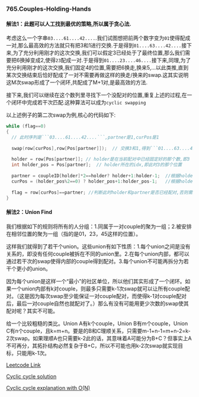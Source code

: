 ### 765.Couples-Holding-Hands

#### 解法1：此题可以人工找到最优的策略,所以属于贪心法.

考虑这么一个字串```03....61....42....```.我们试图想把前两个数字变为```01```使得配成一对,那么最高效的方法就只有把3和1进行交换.于是得到```01....63....42....```接下来,为了充分利用刚才的这次交换,我们可以假定3已经处于了最终位置,那么我们需要把6换掉变成2,使得```23```配成一对.于是得到```01....23....46....```接下来,同理,为了充分利用刚才的这次交换,我们固定4的位置,需要把6换走,换来5,...以此类推,直到某次交换结束后恰好配成了一对不需要再做这样的换走/换来的swap.这其实说明这M次swap形成了一个闭环,共配成了M+1对,是最高效的方法.

接下来,我们可以继续在这个数列里寻找下一个没配对的位置,重复上述的过程,在一个闭环中完成若干次匹配.这种算法可以成为```cyclic swapping```

以上述例子的第二次swap为例,核心的代码如下:
```cpp
while (flag==0)
{
  // 此时序列是```03....61....42....```,partner是1,curPos是1
  
  swap(row[curPos],row[Pos[partner]]);  // 交换3和1,得到```01....63....42....```
  
  holder = row[Pos[partner]]; // holder是在当前配对中已经固定好的那个数,即3
  int holder_pos = Pos[partner];  // holder所在的idx,即此时3的那个位置
  
  partner = coupleID[holder]*2==holder? holder+1:holder-1;  //根据holder,确定它的partner,即2
  curPos = (holder_pos%2==0) ? holder_pos+1:holder_pos-1;   //根据holder_pos,确定下次需要交换的两个数的其中一个位置,即此时3前面的那个位置
  
  flag = row[curPos]==partner; //判断此时holder和partner是否已经配对,否则需要继续循环
}
```

#### 解法2：Union Find

我们根据如下的规则将所有的人分组：1.同属于一对couple的聚为一组；2.被安排在相邻位置的聚为一组（指的是01，23，45这样的位置）。

这样我们就得到了若干个union。这些union有如下性质：1.每个union之间是没有关系的，即没有任何couple被拆在不同的union里。2.在每个union内部，都可以通过若干次的swap使得内部的couple得到配对。3.每个union不可能再拆分为若干个更小的union。

因为每个union是这样一个“最小”的社区单位，所以他们其实形成了一个闭环。如果一个union内部有k对couple，则最多只需要k-1次swap就可以让所有couple配对。（这是因为每次swap至少能保证一对couple配对，而使得k-1对couple配对后，最后一对couple自然也就配对了。）那么有没有可能用更少次数的swap使其配对呢？其实不可能。

给一个比较粗糙的类比。Union A有k个couple，Union B有m个couple，Union C有n个couple，且k=m+n。要是的B和C理顺关系，只需要m-1+n-1=m+n-2=k-2次swap。如果理顺A也只需要k-2此的话，其意味着A可能分为B+C？但事实上A不可再分，其拓扑结构必然复杂于B+C，所以不可能也用k-2次swap就实现目标，只能用k-1次。


[Leetcode Link](https://leetcode.com/problems/couples-holding-hands)

[Cyclic cycle solution](https://leetcode.com/problems/couples-holding-hands/discuss/729261/Java-cyclic-circle)

[Cyclic cycle explanation with O(N)](https://leetcode.com/problems/couples-holding-hands/discuss/113362/JavaC%2B%2B-O(N)-solution-using-cyclic-swapping)
